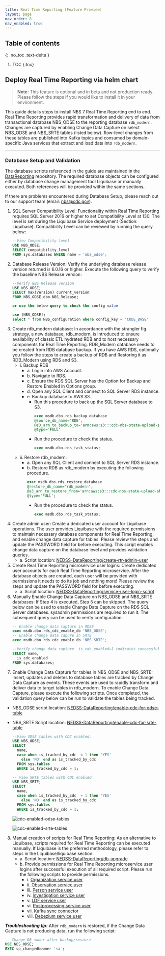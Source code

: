 ```yaml
---
title: Real Time Reporting (Feature Preview)
layout: page
nav_order: 8
nav_enabled: true
---
```


## Table of contents
{: .no_toc .text-delta }

1. TOC
{:toc}

## Deploy Real Time Reporting via helm chart

> **Note:** This feature is optional and in beta and not production ready. Please follow the steps if you would like to install it in your environment.

This guide details steps to install NBS 7 Real Time Reporting end to end. Real Time Reporting provides rapid transformation and delivery of data from transactional database NBS_ODSE to the reporting database `rdb_modern`. Changes are captured by enabling Change Data Capture on select NBS_ODSE and NBS_SRTE tables (listed below). Row-level changes from these tables are published into Kafka topics and consumed by domain-specific Java services that extract and load data into `rdb_modern`.

---

### Database Setup and Validation

The database scripts referenced in the guide are maintained in the [DataReporting](https://github.com/CDCgov/DataReporting) repository. The required database objects can be configured either by database change management tool Liquibase or manually executed. Both references will be provided within the same sections.

If there are problems encountered during Database Setup, please reach out to our support team (email: nbs@cdc.gov).

1. SQL Server Compatibility Level: Functionality within Real Time Reporting requires SQL Server 2016 or higher to set Compatibility Level at 130. The level is set during the Liquibase Service deployment (Section: Liquibase). Compatibility Level can be reviewed by running the query below:
   ```sql
   --View Compatibility Level
   USE NBS_ODSE;  
   SELECT compatibility_level  
   FROM sys.databases WHERE name = 'nbs_odse';
   ```
2. Database Release Version: Verify the underlying database release version returned is 6.0.16 or higher. Execute the following query to verify the baseline NBS Release version:
   ```sql
   --Verify NBS Release version
   USE NBS_ODSE; 
   SELECT max(Version) current_version
   FROM NBS_ODSE.dbo.NBS_Release;
   
   or use the below query to check the config value
   
   use [NBS_ODSE];
   select * from NBS_configuration where config_key = 'CODE_BASE'
   ```
3. Create rdb_modern database: In accordance with the strangler fig strategy, a new database, rdb_modern, is introduced to ensure availability of classic ETL hydrated RDB and to host necessary components for Real Time Reporting. RDB_Modern database needs to be created from RDB database backup. If you have AWS RDS, optionally you follow the steps to create a backup of RDB and Restoring it as RDB_Modern using RDS and S3.
   - i. Backup RDB
       - a. Login into AWS Account.
       - b. Navigate to RDS.
       - c. Ensure the RDS SQL Server has the Option for Backup and Restore Enabled in Options group.
       - d. Open any SQL Client and connect to SQL Server RDS instance.
       - e. Backup database to AWS S3.
            - Run this procedure to back up the SQL Server database to S3.
              ```sql
              exec msdb.dbo.rds_backup_database
              @source_db_name='RDB',
              @s3_arn_to_backup_to='arn:aws:s3:::cdc-nbs-state-upload-shared/Classic-6.0.16/rdb_classic_2024_07_22_5pmet.bak',
              @type='FULL'
              ```
            - Run the procedure to check the status.
              ```sql
              exec msdb.dbo.rds_task_status;
              ```
   - ii. Restore rdb_modern:
       - a. Open any SQL Client and connect to SQL Server RDS instance.
       - b. Restore RDB as rdb_modern by executing the following procedure.
            ```sql
            exec msdb.dbo.rds_restore_database  
            @restore_db_name='rdb_modern',
            @s3_arn_to_restore_from='arn:aws:s3:::cdc-nbs-state-upload-shared/Classic-6.0.16/rdb_classic_gdit_07_10_5pmet.bak',
            @type='FULL';
            ```
            - Run the procedure to check the status.
              ```sql
              exec msdb.dbo.rds_task_status;
              ```
4. Create admin user: Create a dedicated user account for Liquibase operations. The user provides Liquibase with the required permissions to maintain necessary database components for Real Time Reporting, and enable change data capture for tables. Please review the steps and update the PASSWORD field for before executing. This script enables change data capture on the database level and provides validation queries.
   - a. Script location: [NEDSS-DataReporting/create-rtr-admin-user](https://github.com/CDCgov/NEDSS-DataReporting/blob/main/liquibase-service/src/main/resources/db/master/routines/000-create_rtr_admin_user-001.sql)
5. Create Real Time Reporting microservice user logins: Create dedicated user accounts for each Real Time Reporting microservice. After the database objects are created, each user will be provided with permissions it needs to do its job and nothing more! Please review the steps and update the PASSWORD field for before executing.
   - a. Script location: [NEDSS-DataReporting/service-user-login-script](https://github.com/CDCgov/NEDSS-DataReporting/blob/main/db/upgrade/master/routines/001-service_users_login_creation.sql)
6. Manually Enable Change Data Capture on NBS_ODSE and NBS_SRTE databases: If Step 4 is executed, Step 5 can be skipped. The query below can be used to enable Change Data Capture on the RDS SQL Server databases. sysadmin permissions are required to run it. The subsequent query can be used to verify configuration.
   ```sql
   -- Enable change data capture in ODSE
   exec msdb.dbo.rds_cdc_enable_db 'NBS_ODSE';
   -- Enable change data capure in SRTE
   exec msdb.dbo.rds_cdc_enable_db 'NBS_SRTE';
   
   --Verify change data capture. is_cdc_enabled=1 indicates successful configuration. 
   SELECT name,
     is_cdc_enabled
   FROM sys.databases;
   ```
7. Enable Change Data Capture for tables in NBS_ODSE and NBS_SRTE: Insert, updates and deletes to database tables are tracked by Change Data Capture as events. These events are used to rapidly transform and deliver data to target tables in rdb_modern. To enable Change Data Capture, please execute the following scripts. Once completed, the validation query below can be run to validate the tables being tracked.
- NBS_ODSE script location: [NEDSS-DataReporting/enable-cdc-for-odse-table](https://github.com/CDCgov/NEDSS-DataReporting/blob/main/db/upgrade/odse/000-odse-db-general.sql)
- NBS_SRTE Script location: [NEDSS-DataReporting/enable-cdc-for-srte-table](https://github.com/CDCgov/NEDSS-DataReporting/blob/main/db/upgrade/srte/000-srte-db-general.sql)
   ```sql
   --View ODSE tables with CDC enabled. 
   USE NBS_ODSE;
   SELECT
     name,
     case when is_tracked_by_cdc  = 1 then 'YES'
       else 'NO' end as is_tracked_by_cdc
     FROM sys.tables
     WHERE is_tracked_by_cdc = 1;
   
   -- View SRTE tables with CDC enabled
   USE NBS_SRTE;
   SELECT
     name,
     case when is_tracked_by_cdc  = 1 then 'YES'
       else 'NO' end as is_tracked_by_cdc
     FROM sys.tables
     WHERE is_tracked_by_cdc = 1;
   ```
   ![cdc-enabled-odse-tables](/just-the-doc/docs/7_feature_preview/images/cdc_enabled_odse_tables.png)

   ![cdc-enabled-srte-tables](/just-the-doc/docs/7_feature_preview/images/cdc_enabled_srte_tables.png)

8. Manual creation of scripts for Real Time Reporting: As an alternative to Liquibase, scripts required for Real Time Reporting can be executed manually. If Liquibase is the preferred methodology, please refer to steps in the Liquibase/liquibase section.
   - a. Script location: [NEDSS-DataReporting/db-upgrade](https://github.com/CDCgov/NEDSS-DataReporting/tree/main/db/upgrade/rdb_modern#database-upgrade-script)
   - b. Provide permissions for Real Time Reporting microservice user logins after successful execution of all required script. Please run the following scripts to provide permissions.
     -   i. [Organization service user](https://github.com/CDCgov/NEDSS-DataReporting/blob/main/db/upgrade/master/routines/002-create_organization_service_user.sql)
     -   ii. [Observation service user](https://github.com/CDCgov/NEDSS-DataReporting/blob/main/db/upgrade/master/routines/003-create_observation_service_user.sql)
     -   iii. [Person service user](https://github.com/CDCgov/NEDSS-DataReporting/blob/main/db/upgrade/master/routines/004-create_person_service_user.sql)
     -   iv. [Investigation service user](https://github.com/CDCgov/NEDSS-DataReporting/blob/main/db/upgrade/master/routines/005-create_investigation_service_user.sql)
     -   v. [LDF service user](https://github.com/CDCgov/NEDSS-DataReporting/blob/main/db/upgrade/master/routines/006-create_ldf_service_user.sql)
     -   vi. [Postprocessing service user](https://github.com/CDCgov/NEDSS-DataReporting/blob/main/db/upgrade/master/routines/007-create_post_processing_service_user.sql)
     -   vii. [Kafka sync connector](https://github.com/CDCgov/NEDSS-DataReporting/blob/main/db/upgrade/master/routines/008-create_kafka_sync_connector_service_user.sql)
     -   viii. [Debezium service user](https://github.com/CDCgov/NEDSS-DataReporting/blob/main/db/upgrade/master/routines/009-create_debezium_service_user.sql)

**_Troubleshooting tip:_** After `rdb_modern` is restored, if the Change Data Capture is not producing data, run the following script:

   ```sql
   -- Change DB owner after backup/restore
   USE NBS_ODSE;
   EXEC sp_changedbowner 'sa';
   ```



            
